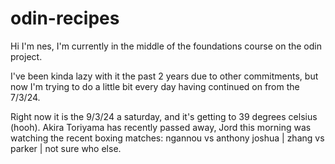 # odin-recipes

Hi I'm nes, 
I'm currently in the middle of the foundations course on the odin project. 

I've been kinda lazy with it the past 2 years due to other commitments, but now
I'm trying to do a little bit every day having continued on from the 7/3/24.

Right now it is the 9/3/24 a saturday, and it's getting to 39 degrees celsius (hooh).
Akira Toriyama has recently passed away, Jord this morning was watching the recent boxing matches: 
ngannou vs anthony joshua | zhang vs parker | not sure who else.



